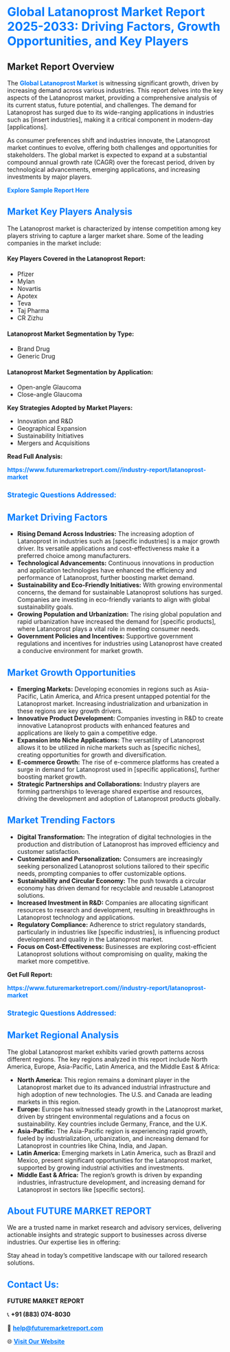 <h1 style="color: #007BFF;">Global Latanoprost Market Report 2025-2033: Driving Factors, Growth Opportunities, and Key Players</h1>

<section id="overview">
<h2>Market Report Overview</h2>
<p>The <a href="https://www.futuremarketreport.com//industry-report/latanoprost-market" style="color: #007BFF; text-decoration: none;"><strong>Global Latanoprost Market</strong></a> is witnessing significant growth, driven by increasing demand across various industries. This report delves into the key aspects of the Latanoprost market, providing a comprehensive analysis of its current status, future potential, and challenges. The demand for Latanoprost has surged due to its wide-ranging applications in industries such as [insert industries], making it a critical component in modern-day [applications].</p>
<p>As consumer preferences shift and industries innovate, the Latanoprost market continues to evolve, offering both challenges and opportunities for stakeholders. The global market is expected to expand at a substantial compound annual growth rate (CAGR) over the forecast period, driven by technological advancements, emerging applications, and increasing investments by major players.</p>
</section>

<section id="overview">
<p><a href="https://www.futuremarketreport.com//request-sample/reportId=50469" style="color: #007BFF; text-decoration: none;"><strong>Explore Sample Report Here</strong></a></p>
</section>

<section id="key-players">
<h2 style="color: #007BFF;">Market Key Players Analysis</h2>
<p>The Latanoprost market is characterized by intense competition among key players striving to capture a larger market share. Some of the leading companies in the market include:</p>
<h4>Key Players Covered in the Latanoprost Report:</h4>
<ul><li>Pfizer</li><li>Mylan</li><li>Novartis</li><li>Apotex</li><li>Teva</li><li>Taj Pharma</li><li>CR Zizhu</li></ul>
<h4>Latanoprost Market Segmentation by Type:</h4>
<ul><li>Brand Drug</li><li>Generic Drug</li></ul>

<h4>Latanoprost Market Segmentation by Application:</h4>
<ul><li>Open-angle Glaucoma</li><li>Close-angle Glaucoma</li></ul>
<p><strong>Key Strategies Adopted by Market Players:</strong></p>
<ul>
<li>Innovation and R&D</li>
<li>Geographical Expansion</li>
<li>Sustainability Initiatives</li>
<li>Mergers and Acquisitions</li>
</ul>
</section>

<section>
<p><strong>Read Full Analysis: </strong></p><a href="https://www.futuremarketreport.com//industry-report/latanoprost-market" style="color: #007BFF; text-decoration: none;"><strong>https://www.futuremarketreport.com//industry-report/latanoprost-market</strong></a>
<h3 style="color: #007BFF;">Strategic Questions Addressed:</h3>
</section>

<section id="driving-factors">
<h2 style="color: #007BFF;">Market Driving Factors</h2>
<ul>
<li><strong>Rising Demand Across Industries:</strong> The increasing adoption of Latanoprost in industries such as [specific industries] is a major growth driver. Its versatile applications and cost-effectiveness make it a preferred choice among manufacturers.</li>
<li><strong>Technological Advancements:</strong> Continuous innovations in production and application technologies have enhanced the efficiency and performance of Latanoprost, further boosting market demand.</li>
<li><strong>Sustainability and Eco-Friendly Initiatives:</strong> With growing environmental concerns, the demand for sustainable Latanoprost solutions has surged. Companies are investing in eco-friendly variants to align with global sustainability goals.</li>
<li><strong>Growing Population and Urbanization:</strong> The rising global population and rapid urbanization have increased the demand for [specific products], where Latanoprost plays a vital role in meeting consumer needs.</li>
<li><strong>Government Policies and Incentives:</strong> Supportive government regulations and incentives for industries using Latanoprost have created a conducive environment for market growth.</li>
</ul>
</section>

<section id="growth-opportunities">
<h2 style="color: #007BFF;">Market Growth Opportunities</h2>
<ul>
<li><strong>Emerging Markets:</strong> Developing economies in regions such as Asia-Pacific, Latin America, and Africa present untapped potential for the Latanoprost market. Increasing industrialization and urbanization in these regions are key growth drivers.</li>
<li><strong>Innovative Product Development:</strong> Companies investing in R&D to create innovative Latanoprost products with enhanced features and applications are likely to gain a competitive edge.</li>
<li><strong>Expansion into Niche Applications:</strong> The versatility of Latanoprost allows it to be utilized in niche markets such as [specific niches], creating opportunities for growth and diversification.</li>
<li><strong>E-commerce Growth:</strong> The rise of e-commerce platforms has created a surge in demand for Latanoprost used in [specific applications], further boosting market growth.</li>
<li><strong>Strategic Partnerships and Collaborations:</strong> Industry players are forming partnerships to leverage shared expertise and resources, driving the development and adoption of Latanoprost products globally.</li>
</ul>
</section>

<section id="trending-factors">
<h2 style="color: #007BFF;">Market Trending Factors</h2>
<ul>
<li><strong>Digital Transformation:</strong> The integration of digital technologies in the production and distribution of Latanoprost has improved efficiency and customer satisfaction.</li>
<li><strong>Customization and Personalization:</strong> Consumers are increasingly seeking personalized Latanoprost solutions tailored to their specific needs, prompting companies to offer customizable options.</li>
<li><strong>Sustainability and Circular Economy:</strong> The push towards a circular economy has driven demand for recyclable and reusable Latanoprost solutions.</li>
<li><strong>Increased Investment in R&D:</strong> Companies are allocating significant resources to research and development, resulting in breakthroughs in Latanoprost technology and applications.</li>
<li><strong>Regulatory Compliance:</strong> Adherence to strict regulatory standards, particularly in industries like [specific industries], is influencing product development and quality in the Latanoprost market.</li>
<li><strong>Focus on Cost-Effectiveness:</strong> Businesses are exploring cost-efficient Latanoprost solutions without compromising on quality, making the market more competitive.</li>
</ul>
</section>

<section>
<p><strong>Get Full Report: </strong></p><a href="https://www.futuremarketreport.com//industry-report/latanoprost-market" style="color: #007BFF; text-decoration: none;"><strong>https://www.futuremarketreport.com//industry-report/latanoprost-market</strong></a>
<h3 style="color: #007BFF;">Strategic Questions Addressed:</h3>
</section>


<section id="regional-analysis">
<h2 style="color: #007BFF;">Market Regional Analysis</h2>
<p>The global Latanoprost market exhibits varied growth patterns across different regions. The key regions analyzed in this report include North America, Europe, Asia-Pacific, Latin America, and the Middle East & Africa:</p>
<ul>
<li><strong>North America:</strong> This region remains a dominant player in the Latanoprost market due to its advanced industrial infrastructure and high adoption of new technologies. The U.S. and Canada are leading markets in this region.</li>
<li><strong>Europe:</strong> Europe has witnessed steady growth in the Latanoprost market, driven by stringent environmental regulations and a focus on sustainability. Key countries include Germany, France, and the U.K.</li>
<li><strong>Asia-Pacific:</strong> The Asia-Pacific region is experiencing rapid growth, fueled by industrialization, urbanization, and increasing demand for Latanoprost in countries like China, India, and Japan.</li>
<li><strong>Latin America:</strong> Emerging markets in Latin America, such as Brazil and Mexico, present significant opportunities for the Latanoprost market, supported by growing industrial activities and investments.</li>
<li><strong>Middle East & Africa:</strong> The region’s growth is driven by expanding industries, infrastructure development, and increasing demand for Latanoprost in sectors like [specific sectors].</li>
</ul>
</section>

<footer>
<h2 style="color: #007BFF;">About FUTURE MARKET REPORT</h2>
<p>We are a trusted name in market research and advisory services, delivering actionable insights and strategic support to businesses across diverse industries. Our expertise lies in offering:</p>

<p>Stay ahead in today’s competitive landscape with our tailored research solutions.</p>

<h2 style="color: #007BFF;">Contact Us:</h2>
<p><strong>FUTURE MARKET REPORT</strong></p>
<p>📞 <strong>+91 (883) 074-8030</strong></p>
<p>📧 <strong><a href="mailto:help@futuremarketreport.com" style="color: #007BFF;">help@futuremarketreport.com</a></strong></p>
<p>🌐 <strong><a href="https://www.futuremarketreport.com/" style="color: #007BFF;">Visit Our Website</a></strong></p>
</footer>